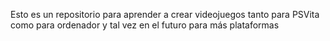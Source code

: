 Esto es un repositorio para aprender a crear videojuegos tanto para PSVita como para ordenador y tal vez en el futuro para más plataformas
